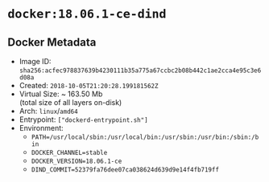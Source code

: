 # `docker:18.06.1-ce-dind`

## Docker Metadata

- Image ID: `sha256:acfec978837639b4230111b35a775a67ccbc2b08b442c1ae2cca4e95c3e6d08a`
- Created: `2018-10-05T21:20:28.199181562Z`
- Virtual Size: ~ 163.50 Mb  
  (total size of all layers on-disk)
- Arch: `linux`/`amd64`
- Entrypoint: `["dockerd-entrypoint.sh"]`
- Environment:
  - `PATH=/usr/local/sbin:/usr/local/bin:/usr/sbin:/usr/bin:/sbin:/bin`
  - `DOCKER_CHANNEL=stable`
  - `DOCKER_VERSION=18.06.1-ce`
  - `DIND_COMMIT=52379fa76dee07ca038624d639d9e14f4fb719ff`
